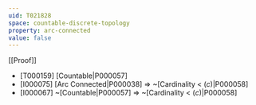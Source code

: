 ```yaml
---
uid: T021828
space: countable-discrete-topology
property: arc-connected
value: false
---
```

[[Proof]]

* [T000159] [Countable|P000057]
* [I000075] [Arc Connected|P000038] => ~[Cardinality < $\mathfrak(c)$|P000058]
* [I000067] ~[Countable|P000057] => ~[Cardinality < $\mathfrak(c)$|P000058]

